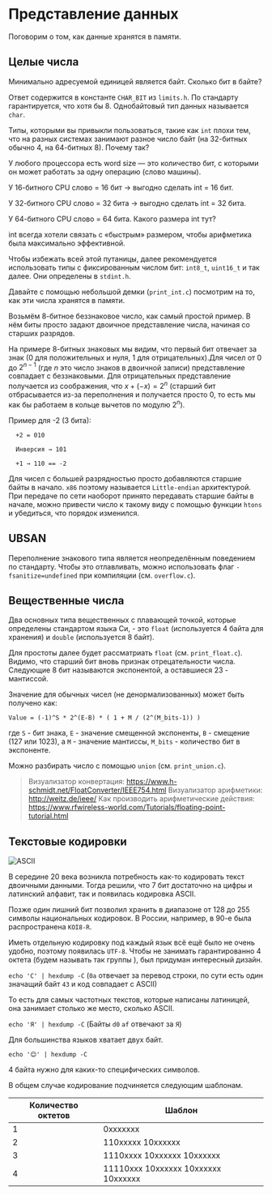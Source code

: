 # Представление данных

Поговорим о том, как данные хранятся в памяти.

## Целые числа

Минимально адресуемой единицей является байт. Сколько бит в байте? 

Ответ содержится в константе `CHAR_BIT` из `limits.h`. По стандарту гарантируется, что хотя бы 8. Однобайтовый тип данных называется `char`.

Типы, которыми вы привыкли пользоваться, такие как `int` плохи тем, что на разных системах занимают разное число байт (на 32-битных обычно 4, на 64-битных 8).
Почему так?

У любого процессора есть word size — это количество бит, с которыми он может работать за одну операцию (слово машины).

У 16-битного CPU слово = 16 бит → выгодно сделать int = 16 бит.

У 32-битного CPU слово = 32 бита → выгодно сделать int = 32 бита.

У 64-битного CPU слово = 64 бита. Какого размера int тут?

int всегда хотели связать с «быстрым» размером, чтобы арифметика была максимально эффективной.

Чтобы избежать всей этой путаницы, далее рекомендуется использовать типы с фиксированным числом бит: `int8_t`, `uint16_t` и так далее. Они определены в `stdint.h`.

Давайте с помощью небольшой демки (`print_int.c`) посмотрим на то, как эти числа хранятся в памяти.

Возьмём 8-битное беззнаковое число, как самый простой пример. В нём биты просто задают двоичное представление числа, начиная со старших разрядов.

На примере 8-битных знаковых мы видим, что первый бит отвечает за знак (0 для положительных и нуля, 1 для отрицательных).Для чисел от $0$ до $2^{n-1}$ (где $n$ это число знаков в двоичной записи)  представление совпадает с беззнаковыми. Для отрицательных представление получается из соображения, что $x+(-x)=2^n$ (старший бит отбрасывается из-за переполнения и получается просто 0, то есть мы как бы работаем в кольце вычетов по модулю $2^n$). 

Пример для -2 (3 бита):
```
  +2 = 010

  Инверсия → 101

  +1 → 110 == -2
```
Для чисел с большей разрядностью просто добавляются старшие байты в начало. `x86` поэтому называется `Little-endian` архитектурой. При передаче по сети наоборот принято передавать старшие байты в начале, можно привести число к такому виду с помощью функции `htons` и убедиться, что порядок изменился.

## UBSAN

Переполнение знакового типа является неопределённым поведением по стандарту. Чтобы это отлавливать, можно использовать флаг ``-fsanitize=undefined`` при компиляции (см. ``overflow.c``).

## Вещественные числа

Два основных типа вещественных с плавающей точкой, которые определены стандартом языка Си, - это `float` (используется 4 байта для хранения) и `double` (используется 8 байт).

Для простоты далее будет рассматриать `float` (см. ``print_float.c``). Видимо, что старший бит вновь признак отрецательности числа. Следующие 8 бит называются экспонентой, а оставшиеся 23 - мантиссой.

Значение для обычных чисел (не денормализованных) может быть получено как:

```
Value = (-1)^S * 2^(E-B) * ( 1 + M / (2^(M_bits-1)) )
```
где `S` - бит знака, `E` - значение смещенной экспоненты, `B` - смещение (127 или 1023), а `M` - значение мантиссы, `M_bits` - количество бит в экспоненте.

Можно разбирать число с помощью ``union`` (см. ``print_union.c``).

> Визуализатор конвертация: https://www.h-schmidt.net/FloatConverter/IEEE754.html
> Визуализатор арифметики: http://weitz.de/ieee/
> Как производить арифметические действия: https://www.rfwireless-world.com/Tutorials/floating-point-tutorial.html


## Текстовые кодировки

![ASCII](ascii.png)

В середине 20 века возникла потребность как-то кодировать текст двоичными данными. Тогда решили, что 7 бит достаточно на цифры и латинский алфавит, так и появилась кодировка ASCII.

Позже один лишний бит позволил хранить в диапазоне от 128 до 255 символы национальных кодировок. В России, например, в 90-е была распространена `KOI8-R`.

Иметь отдельную кодировку под каждый язык всё ещё было не очень удобно, поэтому появилась `UTF-8`. Чтобы не занимать гарантированно 4 октета (будем называть так группы ), был придуман интересный дизайн. 

``echo 'C' | hexdump -C`` (`0a` отвечает за перевод строки, по сути есть один значащий байт `43` и код совпадает с ASCII)

То есть для самых частотных текстов, которые написаны латиницей, она занимает столько же место, сколько ASCII.

``echo 'Я' | hexdump -C`` (Байты `d0` `af` отвечают за `Я`)

Для большинства языков хватает двух байт.

``echo '😊' | hexdump -C`` 

4 байта нужно для каких-то специфических символов.

В общем случае кодирование подчиняется следующим шаблонам.

| Количество октетов | Шаблон |
|---|---|
|1|0xxxxxxx|
|2|110xxxxx 10xxxxxx|
|3|1110xxxx 10xxxxxx 10xxxxxx|
|4|11110xxx 10xxxxxx 10xxxxxx 10xxxxxx|
